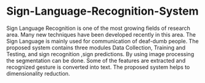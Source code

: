 # Sign-Language-Recognition-System
Sign Language Recognition is one of the most growing fields of research area. Many new techniques have been developed recently in this area. The Sign Language is mainly used for communication of deaf-dumb people. The proposed system contains three modules Data Collection, Training and Testing, and sign recognition ,sign predictions. By using image processing the segmentation can be done. Some of the features are extracted and recognized gesture is converted into text. The proposed system helps to dimensionality reduction.
